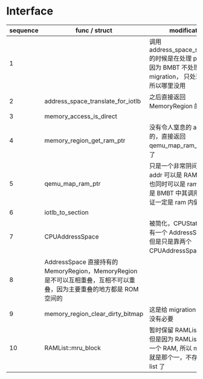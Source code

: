 # Interface

| sequence | func / struct                                                                                                          | modification                                                                                                         |
|----------|------------------------------------------------------------------------------------------------------------------------|----------------------------------------------------------------------------------------------------------------------|
| 1        |                                                                                                                        | 调用 address_space_stl_notdirty 的时候是在处理 page table, 因为 BMBT 不处理 migration， 只处理 SMC，所以哪里没用     |
| 2        | address_space_translate_for_iotlb                                                                                      | 之后直接返回 MemoryRegion 的                                                                                         |
| 3        | memory_access_is_direct                                                                                                |                                                                                                                      |
| 4        | memory_region_get_ram_ptr                                                                                              | 没有令人窒息的 alias 之类的，直接返回 qemu_map_ram_ptr 就可以了                                                      |
| 5        | qemu_map_ram_ptr                                                                                                       | 只是一个非常阴间的函数，addr 可以是 RAM 内偏移，也同时可以是 ram_addr, 但是 BMBT 中其调用者可以保证一定是 ram 内偏移 |
| 6        | iotlb_to_section                                                                                                       |                                                                                                                      |
| 7        | CPUAddressSpace                                                                                                        | 被简化，CPUState 还是持有一个 AddressSpace 的，但是只是靠两个 CPUAddressSpace。                                      |
| 8        | AddressSpace 直接持有的 MemoryRegion，MemoryRegion 是不可以互相重叠，互相不可以重叠，因为主要重叠的地方都是 ROM 空间的 |                                                                                                                      |
| 9        | memory_region_clear_dirty_bitmap                                                                                       | 这是给 migration 使用的，没有必要                                                                                    |
| 10       | RAMList::mru_block                                                                                                     | 暂时保留 RAMList 的概念，但是因为 RAMList 现在只有一个 RAM, 所以 mru_block 就是那个一，不存在对应的 list 了          |
